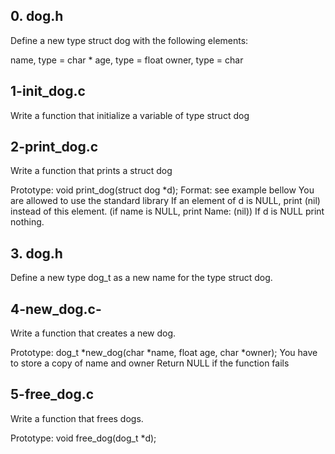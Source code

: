 ## 0. dog.h 
Define a new type struct dog with the following elements:

name, type = char *
age, type = float
owner, type = char 

## 1-init_dog.c 

Write a function that initialize a variable of type struct dog

## 2-print_dog.c

Write a function that prints a struct dog

Prototype: void print_dog(struct dog *d);
Format: see example bellow
You are allowed to use the standard library
If an element of d is NULL, print (nil) instead of this element. (if name is NULL, print Name: (nil))
If d is NULL print nothing.

## 3. dog.h 

Define a new type dog_t as a new name for the type struct dog.

## 4-new_dog.c-

Write a function that creates a new dog.

Prototype: dog_t *new_dog(char *name, float age, char *owner);
You have to store a copy of name and owner
Return NULL if the function fails

## 5-free_dog.c 

Write a function that frees dogs.

Prototype: void free_dog(dog_t *d);
